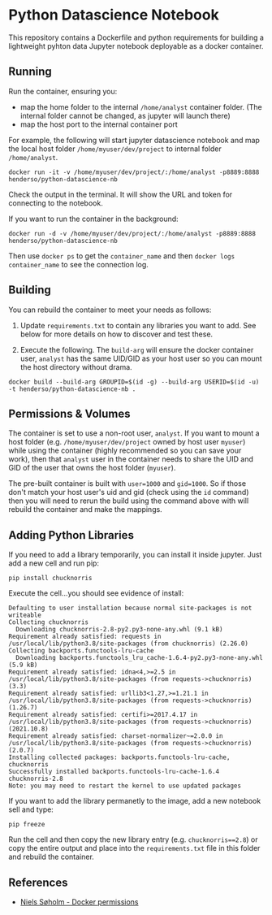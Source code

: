 #  Python Datascience Notebook

This repository contains a Dockerfile and python requirements for building a lightweight pyhton data Jupyter notebook deployable as a docker container.

##  Running

Run the container, ensuring you:

  *  map the home folder to the internal `/home/analyst` container folder.  (The internal folder cannot be changed, as jupyter will launch there)
  *  map the host port to the internal container port

For example, the following will start jupyter datascience notebook and map the local host folder `/home/myuser/dev/project` to internal folder `/home/analyst`.  


```
docker run -it -v /home/myuser/dev/project/:/home/analyst -p8889:8888 henderso/python-datascience-nb
```

Check the output in the terminal.   It will show the URL and token for connecting to the notebook.

If you want to run the container in the background:

```
docker run -d -v /home/myuser/dev/project/:/home/analyst -p8889:8888 henderso/python-datascience-nb
```

Then use `docker ps` to get the `container_name` and then `docker logs container_name` to see the connection log.

##  Building

You can rebuild the container to meet your needs as follows:


1.  Update `requirements.txt` to contain any libraries you want to add.  See below for more details on how to discover and test these.

2.  Execute the following.  The `build-arg` will ensure the docker container user, `analyst` has the same UID/GID as your host user so you can mount the host directory without drama.

```
docker build --build-arg GROUPID=$(id -g) --build-arg USERID=$(id -u) -t henderso/python-datascience-nb .
```

##  Permissions & Volumes

The container is set to use a non-root user, `analyst`.  If you want to mount a host folder (e.g. `/home/myuser/dev/project` owned by host user `myuser`) while using the container (highly recommended so you can save your work), then that `analyst` user in the container needs to share the UID and GID of the user that owns the host folder (`myuser`).

The pre-built container is built with `user=1000` and `gid=1000`.  So if those don't match your host user's uid and gid (check using the `id` command) then you will need to rerun the build using the command above with will rebuild the container and make the mappings.

## Adding Python Libraries

If you need to add a library temporarily, you can install it inside jupyter.  Just add a new cell and run pip:

```
pip install chucknorris
```

Execute the cell...you should see evidence of install:


```
Defaulting to user installation because normal site-packages is not writeable
Collecting chucknorris
  Downloading chucknorris-2.8-py2.py3-none-any.whl (9.1 kB)
Requirement already satisfied: requests in /usr/local/lib/python3.8/site-packages (from chucknorris) (2.26.0)
Collecting backports.functools-lru-cache
  Downloading backports.functools_lru_cache-1.6.4-py2.py3-none-any.whl (5.9 kB)
Requirement already satisfied: idna<4,>=2.5 in /usr/local/lib/python3.8/site-packages (from requests->chucknorris) (3.3)
Requirement already satisfied: urllib3<1.27,>=1.21.1 in /usr/local/lib/python3.8/site-packages (from requests->chucknorris) (1.26.7)
Requirement already satisfied: certifi>=2017.4.17 in /usr/local/lib/python3.8/site-packages (from requests->chucknorris) (2021.10.8)
Requirement already satisfied: charset-normalizer~=2.0.0 in /usr/local/lib/python3.8/site-packages (from requests->chucknorris) (2.0.7)
Installing collected packages: backports.functools-lru-cache, chucknorris
Successfully installed backports.functools-lru-cache-1.6.4 chucknorris-2.8
Note: you may need to restart the kernel to use updated packages
```

If you want to add the library permanetly to the image, add a new notebook sell and type:

```
pip freeze
```

Run the cell and then copy the new library entry (e.g. `chucknorris==2.8`) or copy the entire output and place into the `requirements.txt` file in this folder and rebuild the container.

## References

  * [Niels Søholm - Docker permissions](https://medium.com/@nielssj/docker-volumes-and-file-system-permissions-772c1aee23ca)
